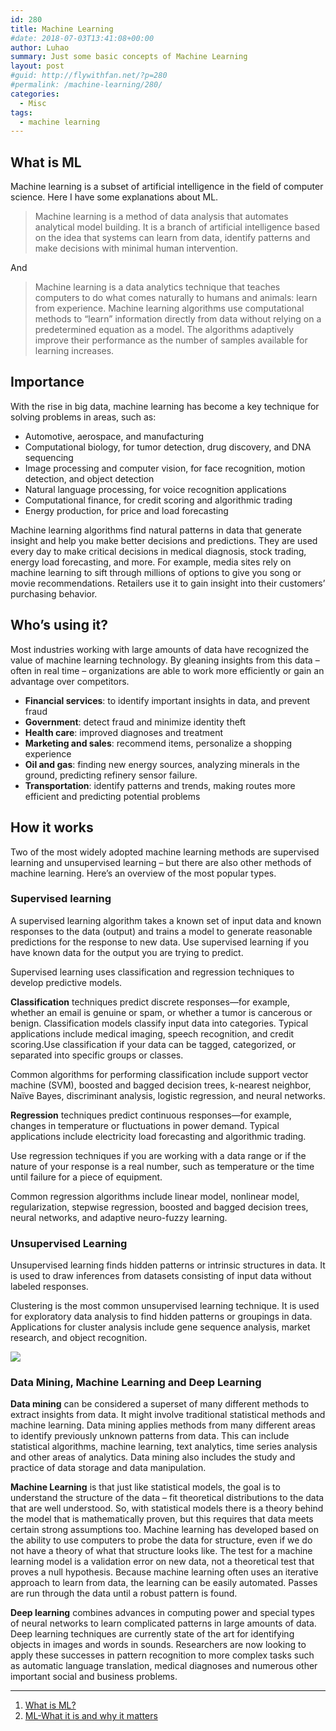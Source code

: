 ```yaml
---
id: 280
title: Machine Learning
#date: 2018-07-03T13:41:08+00:00
author: Luhao
summary: Just some basic concepts of Machine Learning
layout: post
#guid: http://flywithfan.net/?p=280
#permalink: /machine-learning/280/
categories:
  - Misc
tags:
  - machine learning
---
```

## What is ML

Machine learning is a subset of artificial intelligence in the field of computer science. Here I have some explanations about ML.

> Machine learning is a method of data analysis that automates analytical model building. It is a branch of artificial intelligence based on the idea that systems can learn from data, identify patterns and make decisions with minimal human intervention. 

And

> Machine learning is a data analytics technique that teaches computers to do what comes naturally to humans and animals: learn from experience. Machine learning algorithms use computational methods to “learn” information directly from data without relying on a predetermined equation as a model. The algorithms adaptively improve their performance as the number of samples available for learning increases. 

## Importance

With the rise in big data, machine learning has become a key technique for solving problems in areas, such as:

  * Automotive, aerospace, and manufacturing
  * Computational biology, for tumor detection, drug discovery, and DNA sequencing
  * Image processing and computer vision, for face recognition, motion detection, and object detection
  * Natural language processing, for voice recognition applications 
  * Computational finance, for credit scoring and algorithmic trading
  * Energy production, for price and load forecasting

Machine learning algorithms find natural patterns in data that generate insight and help you make better decisions and predictions. They are used every day to make critical decisions in medical diagnosis, stock trading, energy load forecasting, and more. For example, media sites rely on machine learning to sift through millions of options to give you song or movie recommendations. Retailers use it to gain insight into their customers’ purchasing behavior.

## Who&#8217;s using it?

Most industries working with large amounts of data have recognized the value of machine learning technology. By gleaning insights from this data – often in real time – organizations are able to work more efficiently or gain an advantage over competitors.

  * **Financial services**: to identify important insights in data, and prevent fraud
  * **Government**: detect fraud and minimize identity theft
  * **Health care**: improved diagnoses and treatment
  * **Marketing and sales**: recommend items, personalize a shopping experience
  * **Oil and gas**: finding new energy sources, analyzing minerals in the ground, predicting refinery sensor failure. 
  * **Transportation**: identify patterns and trends, making routes more efficient and predicting potential problems

## How it works

Two of the most widely adopted machine learning methods are supervised learning and unsupervised learning – but there are also other methods of machine learning. Here&#8217;s an overview of the most popular types.

### Supervised learning

A supervised learning algorithm takes a known set of input data and known responses to the data (output) and trains a model to generate reasonable predictions for the response to new data. Use supervised learning if you have known data for the output you are trying to predict.

Supervised learning uses classification and regression techniques to develop predictive models.

**Classification** techniques predict discrete responses—for example, whether an email is genuine or spam, or whether a tumor is cancerous or benign. Classification models classify input data into categories. Typical applications include medical imaging, speech recognition, and credit scoring.Use classification if your data can be tagged, categorized, or separated into specific groups or classes.

Common algorithms for performing classification include support vector machine (SVM), boosted and bagged decision trees, k-nearest neighbor, Naïve Bayes, discriminant analysis, logistic regression, and neural networks.

**Regression** techniques predict continuous responses—for example, changes in temperature or fluctuations in power demand. Typical applications include electricity load forecasting and algorithmic trading.

Use regression techniques if you are working with a data range or if the nature of your response is a real number, such as temperature or the time until failure for a piece of equipment.

Common regression algorithms include linear model, nonlinear model, regularization, stepwise regression, boosted and bagged decision trees, neural networks, and adaptive neuro-fuzzy learning.

### Unsupervised Learning

Unsupervised learning finds hidden patterns or intrinsic structures in data. It is used to draw inferences from datasets consisting of input data without labeled responses.

Clustering is the most common unsupervised learning technique. It is used for exploratory data analysis to find hidden patterns or groupings in data. Applications for cluster analysis include gene sequence analysis, market research, and object recognition.

![](https://www.mathworks.com/content/mathworks/www/en/discovery/machine-learning/jcr:content/mainParsys3/discoverysubsection_1965078453/mainParsys3/image_2109075398_cop.adapt.full.high.svg/1523365089335.svg)

### Data Mining, Machine Learning and Deep Learning

**Data mining** can be considered a superset of many different methods to extract insights from data. It might involve traditional statistical methods and machine learning. Data mining applies methods from many different areas to identify previously unknown patterns from data. This can include statistical algorithms, machine learning, text analytics, time series analysis and other areas of analytics. Data mining also includes the study and practice of data storage and data manipulation.

**Machine Learning** is that just like statistical models, the goal is to understand the structure of the data – fit theoretical distributions to the data that are well understood. So, with statistical models there is a theory behind the model that is mathematically proven, but this requires that data meets certain strong assumptions too. Machine learning has developed based on the ability to use computers to probe the data for structure, even if we do not have a theory of what that structure looks like. The test for a machine learning model is a validation error on new data, not a theoretical test that proves a null hypothesis. Because machine learning often uses an iterative approach to learn from data, the learning can be easily automated. Passes are run through the data until a robust pattern is found.

**Deep learning** combines advances in computing power and special types of neural networks to learn complicated patterns in large amounts of data. Deep learning techniques are currently state of the art for identifying objects in images and words in sounds. Researchers are now looking to apply these successes in pattern recognition to more complex tasks such as automatic language translation, medical diagnoses and numerous other important social and business problems.

* * *

  1. [What is ML?](https://www.mathworks.com/discovery/machine-learning.html)
  2. [ML-What it is and why it matters](https://www.sas.com/en_us/insights/analytics/machine-learning.html)